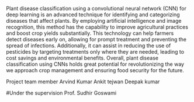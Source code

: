 Plant disease classification using a convolutional neural network (CNN) for 
deep learning is an advanced technique for identifying and categorizing diseases that affect plants. 
By employing artificial intelligence and image recognition, 
this method has the capability to improve agricultural practices and boost crop yields substantially.
This technology can help farmers detect diseases early on, allowing for prompt treatment and preventing the spread of infections. 
Additionally, it can assist in reducing the use of pesticides by targeting treatments only where they are needed, 
leading to cost savings and environmental benefits. Overall, plant disease classification using CNNs 
holds great potential for revolutionizing the way we approach crop management and ensuring food security for the future.



Project team member
Arvind Kumar
Ankit tejwan
Deepak kumar


#Under the supervision 
Prof. Sudhir Goswami

